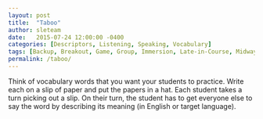```yaml
---
layout: post
title:  "Taboo"
author: sleteam
date:   2015-07-24 12:00:00 -0400
categories: [Descriptors, Listening, Speaking, Vocabulary]
tags: [Backup, Breakout, Game, Group, Immersion, Late-in-Course, Midway, Opening-Activity, Review, Works-for-Tutoring]
permalink: /taboo/
---
```

Think of vocabulary words that you want your students to practice. Write each on a slip of paper and put the papers in a hat. Each student takes a turn picking out a slip. On their turn, the student has to get everyone else to say the word by describing its meaning (in English or target language).